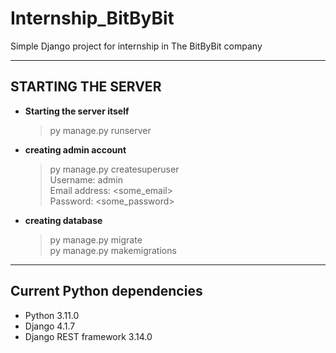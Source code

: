 # Internship_BitByBit
Simple Django project for internship in The BitByBit company

***
## STARTING THE SERVER
* **Starting the server itself**
    > py manage.py runserver
* **creating admin account**
    > py manage.py createsuperuser<br>
    > Username: admin<br>
    > Email address: \<some_email\><br>
    > Password: \<some_password\><br>
* **creating database**
    > py manage.py migrate<br>
    > py manage.py makemigrations<br>

***
## Current Python dependencies
* Python 3.11.0
* Django 4.1.7
* Django REST framework 3.14.0